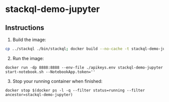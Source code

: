 # stackql-demo-jupyter

## Instructions

1. Build the image:
```bash
cp ../stackql ./bin/stackql; docker build --no-cache -t stackql-demo-jupyter .
```
2. Run the image:
```shell
docker run -dp 8888:8888 --env-file ./apikeys.env stackql-demo-jupyter start-notebook.sh --NotebookApp.token=''
```
3. Stop your running container when finished:
```shell
docker stop $(docker ps -l -q --filter status=running --filter ancestor=stackql-demo-jupyter)
```
